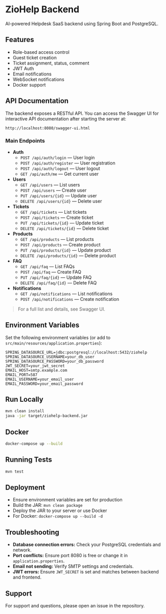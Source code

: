 # ZioHelp Backend

AI-powered Helpdesk SaaS backend using Spring Boot and PostgreSQL.

## Features
- Role-based access control
- Guest ticket creation
- Ticket assignment, status, comment
- JWT Auth
- Email notifications
- WebSocket notifications
- Docker support

## API Documentation

The backend exposes a RESTful API. You can access the Swagger UI for interactive API documentation after starting the server at:

```
http://localhost:8080/swagger-ui.html
```

### Main Endpoints

- **Auth**
  - `POST /api/auth/login` — User login
  - `POST /api/auth/register` — User registration
  - `POST /api/auth/logout` — User logout
  - `GET /api/auth/me` — Get current user
- **Users**
  - `GET /api/users` — List users
  - `POST /api/users` — Create user
  - `PUT /api/users/{id}` — Update user
  - `DELETE /api/users/{id}` — Delete user
- **Tickets**
  - `GET /api/tickets` — List tickets
  - `POST /api/tickets` — Create ticket
  - `PUT /api/tickets/{id}` — Update ticket
  - `DELETE /api/tickets/{id}` — Delete ticket
- **Products**
  - `GET /api/products` — List products
  - `POST /api/products` — Create product
  - `PUT /api/products/{id}` — Update product
  - `DELETE /api/products/{id}` — Delete product
- **FAQ**
  - `GET /api/faq` — List FAQs
  - `POST /api/faq` — Create FAQ
  - `PUT /api/faq/{id}` — Update FAQ
  - `DELETE /api/faq/{id}` — Delete FAQ
- **Notifications**
  - `GET /api/notifications` — List notifications
  - `POST /api/notifications` — Create notification

> For a full list and details, see Swagger UI.

## Environment Variables

Set the following environment variables (or add to `src/main/resources/application.properties`):

```
SPRING_DATASOURCE_URL=jdbc:postgresql://localhost:5432/ziohelp
SPRING_DATASOURCE_USERNAME=your_db_user
SPRING_DATASOURCE_PASSWORD=your_db_password
JWT_SECRET=your_jwt_secret
EMAIL_HOST=smtp.example.com
EMAIL_PORT=587
EMAIL_USERNAME=your_email_user
EMAIL_PASSWORD=your_email_password
```

## Run Locally

```bash
mvn clean install
java -jar target/ziohelp-backend.jar
```

## Docker

```bash
docker-compose up --build
```

## Running Tests

```bash
mvn test
```

## Deployment

- Ensure environment variables are set for production
- Build the JAR: `mvn clean package`
- Deploy the JAR to your server or use Docker
- For Docker: `docker-compose up --build -d`

## Troubleshooting

- **Database connection errors:** Check your PostgreSQL credentials and network.
- **Port conflicts:** Ensure port 8080 is free or change it in `application.properties`.
- **Email not sending:** Verify SMTP settings and credentials.
- **JWT errors:** Ensure `JWT_SECRET` is set and matches between backend and frontend.

## Support

For support and questions, please open an issue in the repository.
